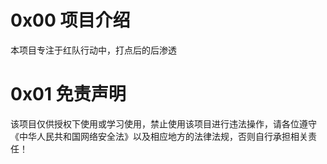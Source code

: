 # 0x00 项目介绍
本项目专注于红队行动中，打点后的后渗透
# 0x01 免责声明
该项目仅供授权下使用或学习使用，禁止使用该项目进行违法操作，请各位遵守《中华人民共和国网络安全法》以及相应地方的法律法规，否则自行承担相关责任！
